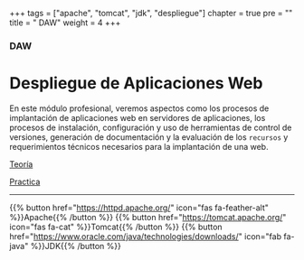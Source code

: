 +++
tags = ["apache", "tomcat", "jdk", "despliegue"]
chapter = true
pre = "<i class='fas fa-feather-alt'></i>"
title = " DAW"
weight = 4
+++

### DAW

# Despliegue de Aplicaciones Web

En este módulo profesional, veremos aspectos como los procesos de implantación de aplicaciones web en servidores de aplicaciones, los procesos de instalación, configuración y uso de herramientas de control de versiones, generación de documentación y la evaluación de los `recursos` y requerimientos técnicos necesarios para la implantación de una web.

[Teoría](teoria/)

[Practica](practica/)

---
{{% button href="https://httpd.apache.org/" icon="fas fa-feather-alt" %}}Apache{{% /button %}}
{{% button href="https://tomcat.apache.org/" icon="fas fa-cat" %}}Tomcat{{% /button %}}
{{% button href="https://www.oracle.com/java/technologies/downloads/" icon="fab fa-java" %}}JDK{{% /button %}}


